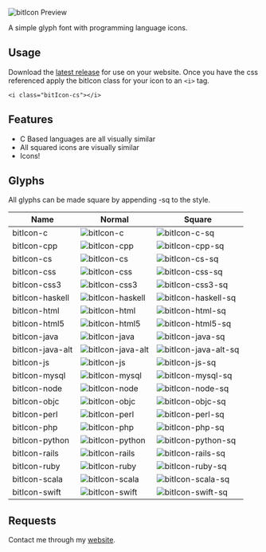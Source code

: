 ![bitIcon Preview](https://www.dropbox.com/s/5n0wt599jto4mtz/bitIcon-preview.svg?dl=1)

A simple glyph font with programming language icons.

## Usage

Download the [latest release](https://github.com/bitHero/bitIcon/releases/latest)  for use on your website. Once you have the css referenced apply the bitIcon class for your icon to an `<i>` tag.

```
<i class="bitIcon-cs"></i>
```

## Features

* C Based languages are all visually similar
* All squared icons are visually similar
* Icons!

## Glyphs

All glyphs can be made square by appending -sq to the style.

| Name | Normal | Square |
|---|---|---|
| bitIcon-c | ![bitIcon-c](https://cdn.rawgit.com/bitHero/bitIcon/master/working/c.svg) | ![bitIcon-c-sq](https://cdn.rawgit.com/bitHero/bitIcon/master/working/c-sq.svg) |
| bitIcon-cpp | ![bitIcon-cpp](https://cdn.rawgit.com/bitHero/bitIcon/master/working/cpp.svg) | ![bitIcon-cpp-sq](https://cdn.rawgit.com/bitHero/bitIcon/master/working/cpp-sq.svg) |
| bitIcon-cs | ![bitIcon-cs](https://cdn.rawgit.com/bitHero/bitIcon/master/working/cs.svg) | ![bitIcon-cs-sq](https://cdn.rawgit.com/bitHero/bitIcon/master/working/cs-sq.svg) |
| bitIcon-css | ![bitIcon-css](https://cdn.rawgit.com/bitHero/bitIcon/master/working/css.svg) | ![bitIcon-css-sq](https://cdn.rawgit.com/bitHero/bitIcon/master/working/css-sq.svg) |
| bitIcon-css3 | ![bitIcon-css3](https://cdn.rawgit.com/bitHero/bitIcon/master/working/css3.svg) | ![bitIcon-css3-sq](https://cdn.rawgit.com/bitHero/bitIcon/master/working/css3-sq.svg) |
| bitIcon-haskell | ![bitIcon-haskell](https://cdn.rawgit.com/bitHero/bitIcon/master/working/haskell.svg) | ![bitIcon-haskell-sq](https://cdn.rawgit.com/bitHero/bitIcon/master/working/haskell-sq.svg) |
| bitIcon-html | ![bitIcon-html](https://cdn.rawgit.com/bitHero/bitIcon/master/working/html.svg) | ![bitIcon-html-sq](https://cdn.rawgit.com/bitHero/bitIcon/master/working/html-sq.svg) |
| bitIcon-html5 | ![bitIcon-html5](https://cdn.rawgit.com/bitHero/bitIcon/master/working/html5.svg) | ![bitIcon-html5-sq](https://cdn.rawgit.com/bitHero/bitIcon/master/working/html5-sq.svg) |
| bitIcon-java | ![bitIcon-java](https://cdn.rawgit.com/bitHero/bitIcon/master/working/java.svg) | ![bitIcon-java-sq](https://cdn.rawgit.com/bitHero/bitIcon/master/working/java-sq.svg) |
| bitIcon-java-alt | ![bitIcon-java-alt](https://cdn.rawgit.com/bitHero/bitIcon/master/working/java-alt.svg) | ![bitIcon-java-alt-sq](https://cdn.rawgit.com/bitHero/bitIcon/master/working/java-alt-sq.svg) |
| bitIcon-js | ![bitIcon-js](https://cdn.rawgit.com/bitHero/bitIcon/master/working/js.svg) | ![bitIcon-js-sq](https://cdn.rawgit.com/bitHero/bitIcon/master/working/js-sq.svg) |
| bitIcon-mysql | ![bitIcon-mysql](https://cdn.rawgit.com/bitHero/bitIcon/master/working/mysql.svg) | ![bitIcon-mysql-sq](https://cdn.rawgit.com/bitHero/bitIcon/master/working/mysql-sq.svg) |
| bitIcon-node | ![bitIcon-node](https://cdn.rawgit.com/bitHero/bitIcon/master/working/node.svg) | ![bitIcon-node-sq](https://cdn.rawgit.com/bitHero/bitIcon/master/working/node-sq.svg) |
| bitIcon-objc | ![bitIcon-objc](https://cdn.rawgit.com/bitHero/bitIcon/master/working/objc.svg) | ![bitIcon-objc-sq](https://cdn.rawgit.com/bitHero/bitIcon/master/working/objc-sq.svg) |
| bitIcon-perl | ![bitIcon-perl](https://cdn.rawgit.com/bitHero/bitIcon/master/working/perl.svg) | ![bitIcon-perl-sq](https://cdn.rawgit.com/bitHero/bitIcon/master/working/perl-sq.svg) |
| bitIcon-php | ![bitIcon-php](https://cdn.rawgit.com/bitHero/bitIcon/master/working/php.svg) | ![bitIcon-php-sq](https://cdn.rawgit.com/bitHero/bitIcon/master/working/php-sq.svg) |
| bitIcon-python | ![bitIcon-python](https://cdn.rawgit.com/bitHero/bitIcon/master/working/python.svg) | ![bitIcon-python-sq](https://cdn.rawgit.com/bitHero/bitIcon/master/working/python-sq.svg) |
| bitIcon-rails | ![bitIcon-rails](https://cdn.rawgit.com/bitHero/bitIcon/master/working/rails.svg) | ![bitIcon-rails-sq](https://cdn.rawgit.com/bitHero/bitIcon/master/working/rails-sq.svg) |
| bitIcon-ruby | ![bitIcon-ruby](https://cdn.rawgit.com/bitHero/bitIcon/master/working/ruby.svg) | ![bitIcon-ruby-sq](https://cdn.rawgit.com/bitHero/bitIcon/master/working/ruby-sq.svg) |
| bitIcon-scala | ![bitIcon-scala](https://cdn.rawgit.com/bitHero/bitIcon/master/working/scala.svg) | ![bitIcon-scala-sq](https://cdn.rawgit.com/bitHero/bitIcon/master/working/scala-sq.svg) |
| bitIcon-swift | ![bitIcon-swift](https://cdn.rawgit.com/bitHero/bitIcon/master/working/swift.svg) | ![bitIcon-swift-sq](https://cdn.rawgit.com/bitHero/bitIcon/master/working/swift-sq.svg) |

## Requests

Contact me through my [website](http://www.hawker.cc/).
